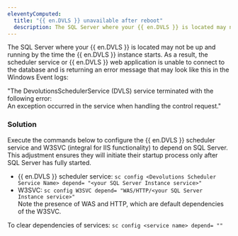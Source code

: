 ```yaml
---
eleventyComputed:
  title: "{{ en.DVLS }} unavailable after reboot"
  description: The SQL Server where your {{ en.DVLS }} is located may not be up and running by the time the {{ en.DVLS }} instance starts.
---
```

The SQL Server where your {{ en.DVLS }} is located may not be up and running by the time the {{ en.DVLS }} instance starts. As a result, the scheduler service or {{ en.DVLS }} web application is unable to connect to the database and is returning an error message that may look like this in the Windows Event logs:

"The DevolutionsSchedulerService (DVLS) service terminated with the following error:  
An exception occurred in the service when handling the control request."

### Solution
Execute the commands below to configure the {{ en.DVLS }} scheduler service and W3SVC (integral for IIS functionality) to depend on SQL Server. This adjustment ensures they will initiate their startup process only after SQL Server has fully started.

* {{ en.DVLS }} scheduler service: `sc config <Devolutions Scheduler Service Name> depend= "<your SQL Server Instance service>"`
* W3SVC: `sc config W3SVC depend= "WAS/HTTP/<your SQL Server Instance service>"`  
Note the presence of WAS and HTTP, which are default dependencies of the W3SVC.

To clear dependencies of services: `sc config <service name> depend= ""`
